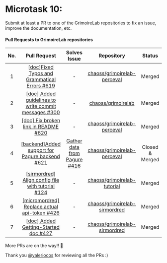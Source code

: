 # Microtask 10:
Submit at least a PR to one of the GrimoireLab repositories to fix an issue, improve the documentation, etc.

#### Pull Requests to GrimoireLab repositories

| No.  | Pull Request                                                                                                               | Solves Issue                                                                                   | Repository                                                                        | Status          |
|:----:|:--------------------------------------------------------------------------------------------------------------------------:|:----------------------------------------------------------------------------------------------:|:---------------------------------------------------------------------------------:|:---------------:|
|  1   |[[doc]Fixed Typos and Grammatical Errors #619](https://github.com/chaoss/grimoirelab-perceval/pull/619)                     | -                                                                                              |[chaoss/grimoirelab-perceval](https://github.com/chaoss/grimoirelab-perceval)      | Merged          |
|  2   |[[doc] Added guidelines to write commit messages #300](https://github.com/chaoss/grimoirelab/pull/300)                      | -                                                                                              |[chaoss/grimoirelab](https://github.com/chaoss/grimoirelab)                        | Merged          |
|  3   |[[doc] Fix broken link in README #620](https://github.com/chaoss/grimoirelab-perceval/pull/620)                             | -                                                                                              |[chaoss/grimoirelab-perceval](https://github.com/chaoss/grimoirelab-perceval)      | Merged          |
|  4   |[[backend]Added support for Pagure backend #621](https://github.com/chaoss/grimoirelab-perceval/pull/621)                   | [Gather data from Pagure #416](https://github.com/chaoss/grimoirelab-perceval/issues/416)      |[chaoss/grimoirelab-perceval](https://github.com/chaoss/grimoirelab-perceval)      | Closed & Merged |      
|  5   |[[sirmordred] Align config file with tutorial #124](https://github.com/chaoss/grimoirelab-tutorial/pull/124)                | -                                                                                              |[chaoss/grimoirelab-tutorial](https://github.com/chaoss/grimoirelab-tutorial)      | Merged          |
|  6   |[[micromordred] Replace actual api-token #426](https://github.com/chaoss/grimoirelab-sirmordred/pull/426)                   | -                                                                                              |[chaoss/grimoirelab-sirmordred](https://github.com/chaoss/grimoirelab-sirmordred)  | Merged          |
|  7   |[[doc] Added Getting-Started doc #427](https://github.com/chaoss/grimoirelab-sirmordred/pull/427)                           | -                                                                                              |[chaoss/grimoirelab-sirmordred](https://github.com/chaoss/grimoirelab-sirmordred)  | Merged          |


More PRs are on the way!! :rocket:

Thank you [@valeriocos](https://github.com/valeriocos) for reviewing all the PRs :)